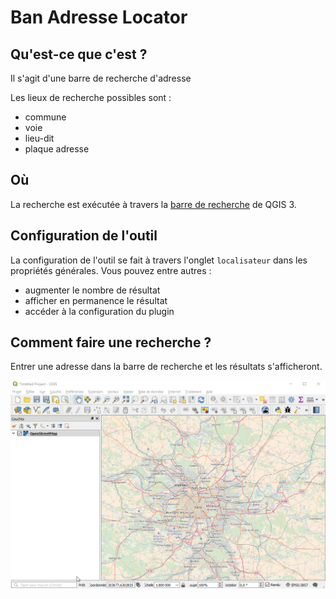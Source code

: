 # Ban Adresse Locator


## Qu'est-ce que c'est ? 
Il s'agit d'une barre de recherche d'adresse

Les lieux de recherche possibles sont :
* commune
* voie
* lieu-dit
* plaque adresse

## Où

La recherche est exécutée à travers la [barre de recherche](https://qgis.org/en/site/forusers/visualchangelog30/#feature-locator-bar) de QGIS 3.

## Configuration de l'outil

La configuration de l'outil se fait à travers l'onglet `localisateur` dans les propriétés générales.
Vous pouvez entre autres :
* augmenter le nombre de résultat
* afficher en permanence le résultat
* accéder à la configuration du plugin

## Comment faire une recherche ?

Entrer une adresse dans la barre de recherche et les résultats s'afficheront.

![alt text](demo.gif "Démonstration")
